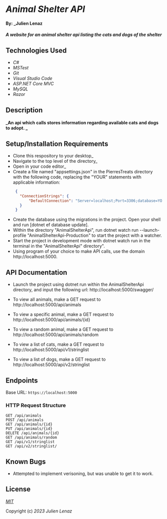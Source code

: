 # _Animal Shelter API_

#### By: _**Julien Lenaz**

#### _A website for an animal shelter api listing the cats and dogs of the shelter_


## Technologies Used

* _C#_
* _MSTest_
* _Git_
* _Visual Studio Code_
* _ASP.NET Core MVC_
* _MySQL_
* _Razor_

## Description
#### _An api which calls stores information regarding available cats and dogs to adopt.  _

## Setup/Installation Requirements
* Clone this respository to your desktop_
* Navigate to the top level of the directory_
* Open in your code editor_
* Create a file named "appsettings.json" in the PierresTreats directory with the following code, replacing the "YOUR" statements with applicable information:
   ```json
    {
      "ConnectionStrings": {
          "DefaultConnection": "Server=localhost;Port=3306;database=YOUR-DATABASE-NAME;uid=YOUR-USERNAME;pwd=YOUR-MYSQL-PASSWORD;"
      }
    }
    ``` 
* Create the database using the migrations in the project. Open your shell and run [dotnet ef database update]. 
* Within the directory "AnimalShelterApi", run dotnet watch run --launch-profile "AnimalShelterApi-Production" to start the project with a watcher. 
* Start the project in development mode with dotnet watch run in the terminal in the "AnimalShelterApi" directory".
* Using program of your choice to make API calls, use the domain http://localhost:5000. 

## API Documentation

* Launch the project using dotnet run within the AnimalShelterApi directory, and input the following url: http://localhost:5000/swagger/
* To view all animals, make a GET request to http://localhost:5000/api/animals
* To view a specific animal, make a GET request to http://localhost:5000/api/animals/{id}

* To view a random animal, make a GET request to http://localhost:5000/api/animals/random 

* To view a list of cats, make a GET request to http://localhost:5000/api/v1/stringlist

* To view a list of dogs, make a GET request to http://localhost:5000/api/v2/stringlist


## Endpoints

Base URL: `https://localhost:5000`

### HTTP Request Structure

```
GET /api/animals
POST /api/animals
GET /api/animals/{id}
PUT /api/animals/{id}
DELETE /api/animals/{id}
GET /api/animals/random
GET /api/v1/stringlist
GET /api/v2/stringlist/
```

## Known Bugs

* Attempted to implement verisoning, but was unable to get it to work.

## License

_[MIT](https://choosealicense.com/licenses/mit/)_

Copyright (c) _2023_ _Julien Lenaz_
